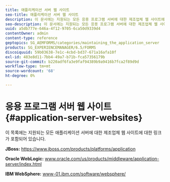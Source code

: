 ```yaml
---
title: 애플리케이션 서버 웹 사이트
seo-title: 애플리케이션 서버 웹 사이트
description: 이 문서에는 지원되는 모든 응용 프로그램 서버에 대한 제조업체 웹 사이트에 대한 링크가 포함되어 있습니다.
seo-description: 이 문서에는 지원되는 모든 응용 프로그램 서버에 대한 제조업체 웹 사이트에 대한 링크가 포함되어 있습니다.
uuid: a5db777e-646a-4f12-9705-6ca50d9339d4
contentOwner: admin
content-type: reference
geptopics: SG_AEMFORMS/categories/maintaining_the_application_server
products: SG_EXPERIENCEMANAGER/6.5/FORMS
discoiquuid: 59b03638-7e1c-4cbd-bd37-671a16afa10f
exl-id: 483e8d11-7bb4-49a7-b71b-fca57356179b
source-git-commit: b220adf6fa3e9faf94389b9a9416b7fca2f89d9d
workflow-type: tm+mt
source-wordcount: '68'
ht-degree: 0%

---
```


# 응용 프로그램 서버 웹 사이트 {#application-server-websites}

이 목록에는 지원되는 모든 애플리케이션 서버에 대한 제조업체 웹 사이트에 대한 링크가 포함되어 있습니다.

**JBoss:** https://www.jboss.com/products/platforms/application

**Oracle WebLogic:** www.oracle.com/us/products/middleware/application-server/index.html

**IBM WebSphere:** www-01.ibm.com/software/websphere/

